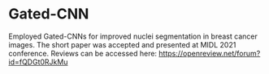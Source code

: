 # Gated-CNN
Employed Gated-CNNs for improved nuclei segmentation in breast cancer images. 
The short paper was accepted and presented at MIDL 2021 conference.
Reviews can be accessed here: https://openreview.net/forum?id=fQDGt0RJkMu
